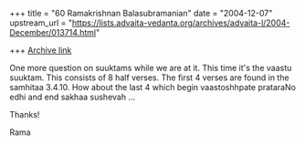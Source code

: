 +++
title = "60 Ramakrishnan Balasubramanian"
date = "2004-12-07"
upstream_url = "https://lists.advaita-vedanta.org/archives/advaita-l/2004-December/013714.html"

+++
[Archive link](https://lists.advaita-vedanta.org/archives/advaita-l/2004-December/013714.html)

One more question on suuktams while we are at it. This time it's the
vaastu suuktam. This consists of 8 half verses. The first 4 verses are
found in the samhitaa 3.4.10. How about the last 4 which begin
vaastoshhpate prataraNo edhi and end sakhaa sushevah ...

Thanks!

Rama

